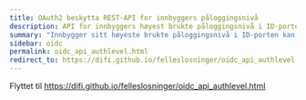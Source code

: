 ```yaml
---
title: OAuth2 beskytta REST-API for innbyggers påloggingsnivå
description: API for innbyggers høyest brukte påloggingsnivå i ID-porten
summary: "Innbygger sitt høyeste brukte påloggingsnivå i ID-porten kan utleveres over et Oauth2-beskyttet REST-grensesnitt."
sidebar: oidc
permalink: oidc_api_authlevel.html 
redirect_to: https://difi.github.io/felleslosninger/oidc_api_authlevel.html
---
```

Flyttet til https://difi.github.io/felleslosninger/oidc_api_authlevel.html
